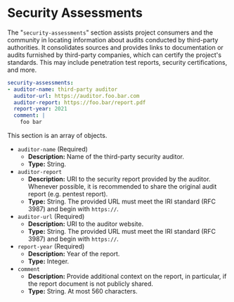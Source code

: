 # Security Assessments

The "`security-assessments`" section assists project consumers and the community in locating information about audits conducted by third-party authorities. It consolidates sources and provides links to documentation or audits furnished by third-party companies, which can certify the project's standards. This may include penetration test reports, security certifications, and more.

```yaml
security-assessments:
- auditor-name: third-party auditor
  auditor-url: https://auditor.foo.bar.com
  auditor-report: https://foo.bar/report.pdf
  report-year: 2021
  comment: |
    foo bar
```

This section is an array of objects.

- `auditor-name` (Required)
  - **Description:** Name of the third-party security auditor.
  - **Type:** String.
- `auditor-report`
  - **Description:** URI to the security report provided by the auditor. Whenever possible, it is recommended to share the original audit report (e.g. pentest report).
  - **Type:** String. The provided URL must meet the IRI standard (RFC 3987) and begin with `https://`.
- `auditor-url` (Required)
  - **Description:** URI to the auditor website.
  - **Type:** String. The provided URL must meet the IRI standard (RFC 3987) and begin with `https://`.
- `report-year` (Required)
  - **Description:** Year of the report.
  - **Type:** Integer.
- `comment`
  - **Description:** Provide additional context on the report, in particular, if the report document is not publicly shared.
  - **Type:** String. At most 560 characters.
